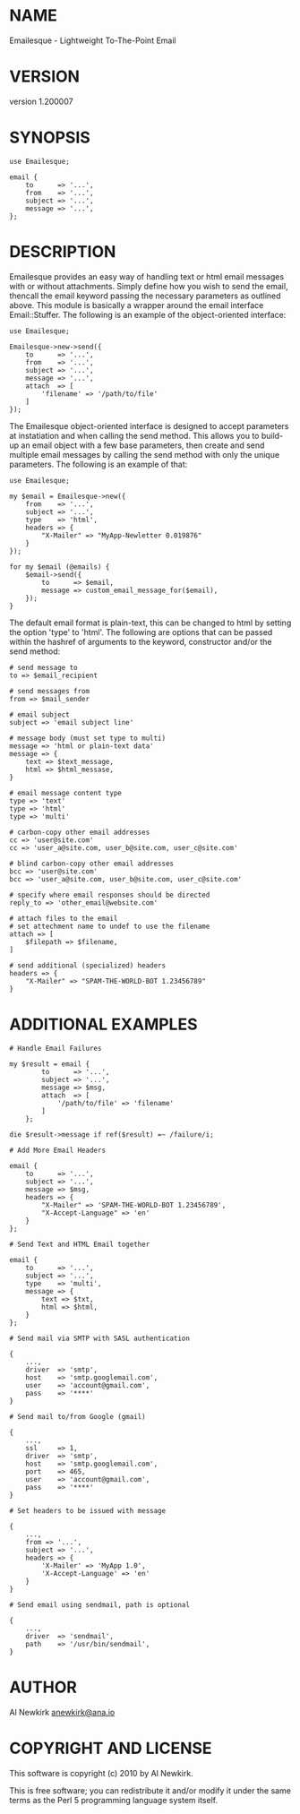 # NAME

Emailesque - Lightweight To-The-Point Email

# VERSION

version 1.200007

# SYNOPSIS

    use Emailesque;

    email {
        to      => '...',
        from    => '...',
        subject => '...',
        message => '...',
    };

# DESCRIPTION

Emailesque provides an easy way of handling text or html email messages
with or without attachments. Simply define how you wish to send the email,
thencall the email keyword passing the necessary parameters as outlined above.
This module is basically a wrapper around the email interface Email::Stuffer.
The following is an example of the object-oriented interface:

    use Emailesque;

    Emailesque->new->send({
        to      => '...',
        from    => '...',
        subject => '...',
        message => '...',
        attach  => [
            'filename' => '/path/to/file'
        ]
    });

The Emailesque object-oriented interface is designed to accept parameters at
instatiation and when calling the send method. This allows you to build-up an
email object with a few base parameters, then create and send multiple email
messages by calling the send method with only the unique parameters. The
following is an example of that:

    use Emailesque;

    my $email = Emailesque->new({
        from    => '...',
        subject => '...',
        type    => 'html',
        headers => {
            "X-Mailer" => "MyApp-Newletter 0.019876"
        }
    });

    for my $email (@emails) {
        $email->send({
            to      => $email,
            message => custom_email_message_for($email),
        });
    }

The default email format is plain-text, this can be changed to html by setting
the option 'type' to 'html'. The following are options that can be passed within
the hashref of arguments to the keyword, constructor and/or the send method:

    # send message to
    to => $email_recipient

    # send messages from
    from => $mail_sender

    # email subject
    subject => 'email subject line'

    # message body (must set type to multi)
    message => 'html or plain-text data'
    message => {
        text => $text_message,
        html => $html_messase,
    }

    # email message content type
    type => 'text'
    type => 'html'
    type => 'multi'

    # carbon-copy other email addresses
    cc => 'user@site.com'
    cc => 'user_a@site.com, user_b@site.com, user_c@site.com'

    # blind carbon-copy other email addresses
    bcc => 'user@site.com'
    bcc => 'user_a@site.com, user_b@site.com, user_c@site.com'

    # specify where email responses should be directed
    reply_to => 'other_email@website.com'

    # attach files to the email
    # set attechment name to undef to use the filename
    attach => [
        $filepath => $filename,
    ]

    # send additional (specialized) headers
    headers => {
        "X-Mailer" => "SPAM-THE-WORLD-BOT 1.23456789"
    }

# ADDITIONAL EXAMPLES

    # Handle Email Failures

    my $result = email {
            to      => '...',
            subject => '...',
            message => $msg,
            attach  => [
                '/path/to/file' => 'filename'
            ]
        };

    die $result->message if ref($result) =~ /failure/i;

    # Add More Email Headers

    email {
        to      => '...',
        subject => '...',
        message => $msg,
        headers => {
            "X-Mailer" => 'SPAM-THE-WORLD-BOT 1.23456789',
            "X-Accept-Language" => 'en'
        }
    };

    # Send Text and HTML Email together

    email {
        to      => '...',
        subject => '...',
        type    => 'multi',
        message => {
            text => $txt,
            html => $html,
        }
    };

    # Send mail via SMTP with SASL authentication

    {
        ...,
        driver  => 'smtp',
        host    => 'smtp.googlemail.com',
        user    => 'account@gmail.com',
        pass    => '****'
    }

    # Send mail to/from Google (gmail)

    {
        ...,
        ssl     => 1,
        driver  => 'smtp',
        host    => 'smtp.googlemail.com',
        port    => 465,
        user    => 'account@gmail.com',
        pass    => '****'
    }

    # Set headers to be issued with message

    {
        ...,
        from => '...',
        subject => '...',
        headers => {
            'X-Mailer' => 'MyApp 1.0',
            'X-Accept-Language' => 'en'
        }
    }

    # Send email using sendmail, path is optional

    {
        ...,
        driver  => 'sendmail',
        path    => '/usr/bin/sendmail',
    }

# AUTHOR

Al Newkirk <anewkirk@ana.io>

# COPYRIGHT AND LICENSE

This software is copyright (c) 2010 by Al Newkirk.

This is free software; you can redistribute it and/or modify it under
the same terms as the Perl 5 programming language system itself.
